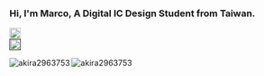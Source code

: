### Hi, I'm Marco, A Digital IC Design Student from Taiwan.   

[<img width="20" height="20" alt="linkedin" src="https://github.com/user-attachments/assets/98192e06-af52-47bd-a35a-2394f566d7eb" />](www.linkedin.com/in/ming-hong-lin-ab5b7b374)   
[<img width="20" height="20" alt="pages" src="https://github.com/user-attachments/assets/17943e30-6caf-493c-9486-cc40ad64c7db" />]()

<img align="left" src="https://github-readme-stats.vercel.app/api/top-langs?username=akira2963753&show_icons=true&locale=en&layout=compact&theme=tokyonight" alt="akira2963753" />   

&nbsp;<img align="left" src="https://github-readme-stats.vercel.app/api?username=akira2963753&show_icons=true&locale=en&theme=tokyonight" alt="akira2963753" />

  

